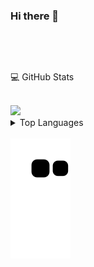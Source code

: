<div>
  <h3>Hi there 👋 </h3>
  
  <a href="https://git.io/typing-svg"><img src="https://notauserx-readme-typing-svg-mn.herokuapp.com?duration=3000&color=0ad465&lines=Polyglot+programmer.;Building+things+for+the+web.;%E2%99%A5+Open+source." alt="" /></a>
  
  <br />
  
  
  <p>💻 GitHub Stats</p>
    <br />
  <a href="#">
    <img src="https://github-readme-stats-notauserx.vercel.app/api?username=notauserx&count_private=true&theme=blue-green&show_icons=true&hide_border=true" />
  </a>
   
   <details> 
   <summary>Top Languages</summary>
    <br />
    <a href="#">
      <img align="center" src="https://github-readme-stats-notauserx.vercel.app/api/top-langs/?username=notauserx&layout=compact&theme=blue-green&hide_title=true&langs_count=8&hide_border=true&card_width=445&hide=jupyter%20notebook" />
    </a>    
  </details>
  <br />
  
  <img alt="github contribution snake animation" src="https://github.com/notauserx/notauserx/blob/output/github-contribution-grid-snake.svg">
</div>
<!--
**notauserx/notauserx** is a ✨ _special_ ✨ repository because its `README.md` (this file) appears on your GitHub profile.

Here are some ideas to get you started:

- 🔭 I’m currently working on ...
- 🌱 I’m currently learning ...
- 👯 I’m looking to collaborate on ...
- 🤔 I’m looking for help with ...
- 💬 Ask me about ...
- 📫 How to reach me: ...
- 😄 Pronouns: ...
- ⚡ Fun fact: ...

![notauserx's GitHub stats](https://github-readme-stats-notauserx.vercel.app/api?username=notauserx&count_private=true&theme=dark&show_icons=true&hide_border=true)
  </br>
  </br>
  [![Top Langs](https://github-readme-stats-notauserx.vercel.app/api/top-langs/?username=notauserx&layout=compact&theme=dark&hide_title=true&langs_count=8&hide_border=true&card_width=600)](https://github.com/notauserx)
  <img src="http://github-readme-stats-ml2l6g7pr-notauserx.vercel.app/api/top-langs/?username=notauserx&layout=compact&theme=dark&hide_title=true&langs_count=8&hide_border=true&card_width=400&hide=jupyter%20notebook" />
   
-->
